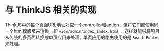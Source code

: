 与 ThinkJS 相关的实现
===

ThinkJS中的每个页面URL地址对应一个controller和action，但将它们都使用同一个html模版页来渲染，即 `view/admin/index_index.html` ，这样就能够将项目从传统的多页面转换成单页应用来处理。单页应用的路由使用的是 `React-Routes` 来处理。
